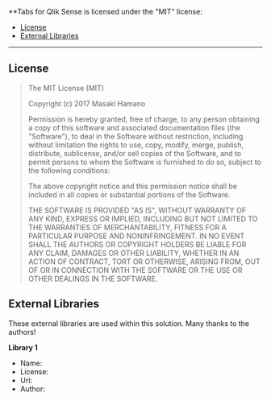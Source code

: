 **Tabs for Qlik Sense is licensed under the "MIT" license:

* [License](#license)
* [External Libraries](#external-libraries)

---

## License

> The MIT License (MIT)
>
> Copyright (c) 2017 Masaki Hamano
>
> Permission is hereby granted, free of charge, to any person obtaining a copy
> of this software and associated documentation files (the "Software"), to deal
> in the Software without restriction, including without limitation the rights
> to use, copy, modify, merge, publish, distribute, sublicense, and/or sell
> copies of the Software, and to permit persons to whom the Software is
> furnished to do so, subject to the following conditions:
>
> The above copyright notice and this permission notice shall be included in all
> copies or substantial portions of the Software.
>
> THE SOFTWARE IS PROVIDED "AS IS", WITHOUT WARRANTY OF ANY KIND, EXPRESS OR
> IMPLIED, INCLUDING BUT NOT LIMITED TO THE WARRANTIES OF MERCHANTABILITY,
> FITNESS FOR A PARTICULAR PURPOSE AND NONINFRINGEMENT. IN NO EVENT SHALL THE
> AUTHORS OR COPYRIGHT HOLDERS BE LIABLE FOR ANY CLAIM, DAMAGES OR OTHER
> LIABILITY, WHETHER IN AN ACTION OF CONTRACT, TORT OR OTHERWISE, ARISING FROM,
> OUT OF OR IN CONNECTION WITH THE SOFTWARE OR THE USE OR OTHER DEALINGS IN THE
> SOFTWARE.
>

## External Libraries

These external libraries are used within this solution. Many thanks to the authors!

**Library 1**
* Name:
* License:
* Url:
* Author:
